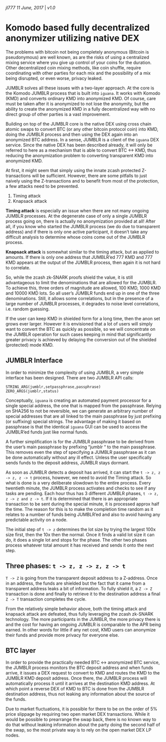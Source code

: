 _jl777 11 June, 2017_ | _v1.0_

# Komodo based fully decentralized anonymizer utilizing native DEX

The problems with bitcoin not being completely anonymous (Bitcoin is pseudonymous) are well known, as are the risks of using a centralized mixing service where you give up control of your coins for the duration. Other decentralized coin mixing methods, like coin shuffle, require coordinating with other parties for each mix and the possibility of a mix being disrupted, or even worse, privacy leaked.

JUMBLR solves all these issues with a two-layer approach. At the core is the Komodo JUMBLR process that is built into `iguana`. It works with Komodo (KMD) and converts ordinary KMD into anonymized KMD. Of course, care must be taken after it is anonymized to not lose the anonymity, but the ability to create the anonymized KMD in a fully decentralized way with no direct group of other parties is a vast improvement.

Building on top of the JUMBLR core is the native DEX using cross chain atomic swaps to convert BTC (or any other bitcoin protocol coin) into KMD, doing the JUMBLR process and then using the DEX again into an anonymized BTC address. In a sense, JUMBLR is a client of the `iguana` DEX service. Since the native DEX has been described already, it will only be referred to here as a mechanism that is able to convert BTC <-> KMD, thus reducing the anonymization problem to converting transparent KMD into anonymized KMD.

At first, it might seem that simply using the innate zcash protected Z-transactions will be sufficient. However, there are some pitfalls to just naively using the Z-transactions and to benefit from most of the protection, a few attacks need to be prevented.

1. Timing attack
2. Knapsack attack

**Timing attack** is especially an issue when there are not many ongoing JUMBLR processes. At the degenerate case of only a single JUMBLR process going on, there is actually no anonymization provided at all! After all, if you know who started the JUMBLR process (we do due to transparent address) and if there is only one active participant, it doesn’t take any difficult analysis to determine whose coins come out of the JUMBLR process.

**Knapsack attack** is somewhat similar to the timing attack, but as applied to amounts. If there is only one address that JUMBLR’ed 777 KMD and 777 KMD appears at the output of the JUMBLR process, then again it is not hard to correlate.

So, while the zcash zk-SNARK proofs shield the value, it is still advantageous to limit the denominations that are allowed for the JUMBLR. To achieve this, three orders of magnitude are allowed, 100 KMD, 1000 KMD and 10000 KMD lots. So all user’s JUMBLR funds end up in one of the three denominations. Still, it allows some correlations, but in the presence of a large number of JUMBLR processes, it degrades to noise level correlations, i.e. random guessing.

If the user can keep KMD in shielded form for a long time, then the anon set grows ever larger. However it is envisioned that a lot of users will simply want to convert the BTC as quickly as possible, so we will concentrate on the JUMBLR operation for such cases keeping in mind that significantly greater privacy is achieved by delaying the conversion out of the shielded (protected) mode KMD.

## JUMBLR Interface

In order to minimize the complexity of using JUMBLR, a very simple interface has been designed. There are two JUMBLR API calls:

```
STRING_ARG(jumblr,setpassphrase,passphrase)
ZERO_ARGS(jumblr,status)
```

Conceptually, `iguana` is creating an automated payment processor for a single special address, the one that is mapped from the passphrase. Relying on SHA256 to not be reversible, we can generate an arbitrary number of special addresses that are all linked to the main passphrase by just prefixing (or suffixing) special strings. The advantage of making it based on passphrase is that the identical `iguana` GUI can be used to access the JUMBLR’ed funds just like normal funds.

A further simplification is for the JUMBLR passphrase to be derived from the user’s main passphrase by prefixing “jumblr “ to the main passphrase. This removes even the step of specifying a JUMBLR passphrase as it can be done automatically without any ill effect. Unless the user specifically sends funds to the deposit address, JUMBLR stays dormant.

As soon as JUMBLR detects a deposit has arrived, it can start the `t -> z, z -> z, z -> t` process, however, we need to avoid the Timing attack. So what is done is a very deliberate slowdown to the entire process. Every twentieth minute, the JUMBLR process activates and checks to see if any tasks are pending. Each hour thus has 3 different JUMBLR phases, `t -> z, z -> z and z -> t`. If it is determined that there is an appropriate transaction to be sent during the special minute, it is processed approx half the time. The reason for this is to make the completion time random as it relates to a number of funds being JUMBLR’ed and also to avoid having any predictable activity on a node.

The initial step of `t -> z` determines the lot size by trying the largest 100x size first, then the 10x then the normal. Once it finds a valid lot size it can do, it does a single lot and stops for the phase. The other two phases process whatever total amount it has received and sends it onto the next step.

## Three phases: `t -> z, z -> z, z -> t`
`T -> Z` is going from the transparent deposit address to a Z-address. Once in an address, the funds are shielded but the fact that it came from a transparent address leaks a bit of information. To fully shield it, a `Z -> Z` transaction is done and finally to retrieve it to the destination address a final `Z -> T` transaction completes the cycle.

From the relatively simple behavior above, both the timing attack and knapsack attack are defeated, thus fully leveraging the zcash zk-SNARK technology. The more participants in the JUMBLR, the more privacy there is and the cost for having an ongoing JUMBLR is comparable to the APR being earned. In other words for little if any net cost, KMD users can anonymize their funds and provide more privacy for everyone else.

## BTC layer

In order to provide the practically needed BTC <-> anonymized BTC service, the JUMBLR process monitors the BTC deposit address and when funds arrive, it issues a DEX request to convert to KMD and routes the KMD to the JUMBLR KMD deposit address. Once there, the JUMBLR process will automatically process it until it arrives at the destination KMD address. At which point a reverse DEX of KMD to BTC is done from the JUMBLR destination address, thus not leaking any information about the source of the funds.

Due to market fluctuations, it is possible for there to be on the order of 5% price slippage by requiring two open market DEX transactions. While it would be possible to prearrange the swap back, there is no known way to do that without leaking information about the party doing the second half of the swap, so the most private way is to rely on the open market DEX LP nodes.
